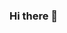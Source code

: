 ### Hi there 👋

<!--
**Muku313/Muku313** is a ✨ _special_ ✨ repository because its `README.md` (this file) appears on your GitHub profile.
Here are some ideas to get you started:
- First step  to use image encryptor,  install crypto.cipher and hasglib function using (pip install ) command on command prompt
- open file location 
- run image encryption file 
- enter image path with file_name.extension 
- enter security key for decryption 
- for Decrytion, enter file path followed by security key 
